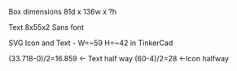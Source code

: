 Box dimensions
81d x 136w x ?h


Text
8x55x2
Sans font

SVG Icon and Text - W=~59 H=~42 in TinkerCad


(33.718-0)/2=16.859 <- Text half way
(60-4)/2=28 <-Icon halfway
